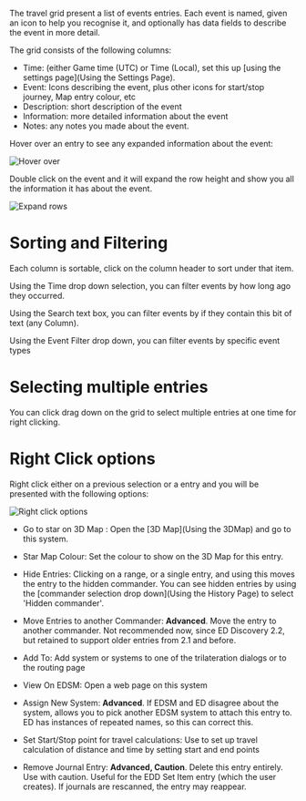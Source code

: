 The travel grid present a list of events entries.  Each event is named, given an icon to help you recognise it, and optionally has data fields to describe the event in more detail.

The grid consists of the following columns:

* Time: (either Game time (UTC) or Time (Local), set this up [using the settings page](Using the Settings Page).
* Event: Icons describing the event, plus other icons for start/stop journey, Map entry colour, etc
* Description: short description of the event
* Information: more detailed information about the event
* Notes: any notes you made about the event.

Hover over an entry to see any expanded information about the event:

![Hover over](http://i.imgur.com/lm1Kywa.png)

Double click on the event and it will expand the row height and show you all the information it has about the event.

![Expand rows](http://i.imgur.com/Uov1DMz.png)

# Sorting and Filtering

Each column is sortable, click on the column header to sort under that item.

Using the Time drop down selection, you can filter events by how long ago they occurred.

Using the Search text box, you can filter events by if they contain this bit of text (any Column).

Using the Event Filter drop down, you can filter events by specific event types

# Selecting multiple entries

You can click drag down on the grid to select multiple entries at one time for right clicking.

# Right Click options

Right click either on a previous selection or a entry and you will be presented with the following options:

![Right click options](http://i.imgur.com/URNsxY7.png)

* Go to star on 3D Map : Open the [3D Map](Using the 3DMap) and go to this system.

* Star Map Colour: Set the colour to show on the 3D Map for this entry.

* Hide Entries: Clicking on a range, or a single entry, and using this moves the entry to the hidden commander.  You can see hidden entries by using the [commander selection drop down](Using the History Page) to select 'Hidden commander'.

* Move Entries to another Commander: **Advanced**. Move the entry to another commander.  Not recommended now, since ED Discovery 2.2, but retained to support older entries from 2.1 and before.

* Add To: Add system or systems to one of the trilateration dialogs or to the routing page

* View On EDSM: Open a web page on this system

* Assign New System: **Advanced**. If EDSM and ED disagree about the system, allows you to pick another EDSM system to attach this entry to.  ED has instances of repeated names, so this can correct this.

* Set Start/Stop point for travel calculations: Use to set up travel calculation of distance and time by setting start and end points

* Remove Journal Entry: **Advanced, Caution**. Delete this entry entirely.  Use with caution. Useful for the EDD Set Item entry (which the user creates).  If journals are rescanned, the entry may reappear.
